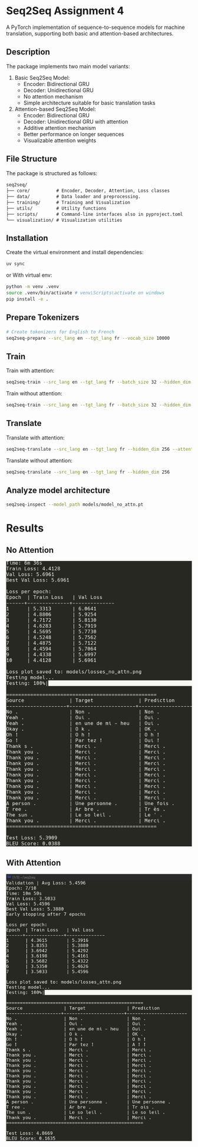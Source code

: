 # Seq2Seq Assignment 4

A PyTorch implementation of sequence-to-sequence models for machine translation, supporting both basic and attention-based architectures.
## Description

The package implements two main model variants:
1. Basic Seq2Seq Model:
   - Encoder: Bidirectional GRU
   - Decoder: Unidirectional GRU
   - No attention mechanism
   - Simple architecture suitable for basic translation tasks
2. Attention-based Seq2Seq Model:
   - Encoder: Bidirectional GRU
   - Decoder: Unidirectional GRU with attention
   - Additive attention mechanism
   - Better performance on longer sequences
   - Visualizable attention weights
## File Structure

The package is structured as follows:

```
seq2seq/
├── core/          # Encoder, Decoder, Attention, Loss classes
├── data/          # Data loader and preprocessing. 
├── training/      # Training and Visualization
├── utils/         # Utility functions
├── scripts/       # Command-line interfaces also in pyproject.toml
└── visualization/ # Visualization utilities
```

## Installation
Create the virtual environment and install dependencies:
```bash
uv sync 
```
or 
With virtual env:
```bash
python -m venv .venv
source .venv/bin/activate # venv\Scripts\activate on windows
pip install -e .
```
## Prepare Tokenizers
```bash
# Create tokenizers for English to French
seq2seq-prepare --src_lang en --tgt_lang fr --vocab_size 10000
```
## Train 
Train with attention:
```bash
seq2seq-train --src_lang en --tgt_lang fr --batch_size 32 --hidden_dim 256 --attention
```
Train without attention:
```bash
seq2seq-train --src_lang en --tgt_lang fr --batch_size 32 --hidden_dim 256
```
## Translate
Translate with attention:
```bash
seq2seq-translate --src_lang en --tgt_lang fr --hidden_dim 256 --attention
```
Translate without attention:
```bash
seq2seq-translate --src_lang en --tgt_lang fr --hidden_dim 256
```
## Analyze model architecture 
```bash
seq2seq-inspect --model_path models/model_no_attn.pt
```
# Results
## No Attention
![translation results](./models/model_no_attention.png)
## With Attention
![translation results](./models/model_with_attention.png)
